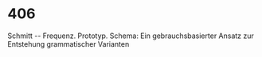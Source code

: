 # 406
Schmitt -- Frequenz. Prototyp. Schema: Ein gebrauchsbasierter Ansatz zur Entstehung grammatischer Varianten 
